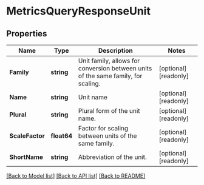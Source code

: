 # MetricsQueryResponseUnit

## Properties

Name | Type | Description | Notes
------------ | ------------- | ------------- | -------------
**Family** | **string** | Unit family, allows for conversion between units of the same family, for scaling. | [optional] [readonly] 
**Name** | **string** | Unit name | [optional] [readonly] 
**Plural** | **string** | Plural form of the unit name. | [optional] [readonly] 
**ScaleFactor** | **float64** | Factor for scaling between units of the same family. | [optional] [readonly] 
**ShortName** | **string** | Abbreviation of the unit. | [optional] [readonly] 

[[Back to Model list]](../README.md#documentation-for-models) [[Back to API list]](../README.md#documentation-for-api-endpoints) [[Back to README]](../README.md)


